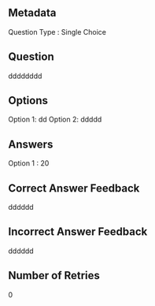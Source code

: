 ## Metadata
Question Type : Single Choice

## Question
dddddddd

## Options
Option 1: dd
Option 2: ddddd

## Answers
Option 1 : 20

## Correct Answer Feedback
dddddd

## Incorrect Answer Feedback
dddddd

## Number of Retries
0


